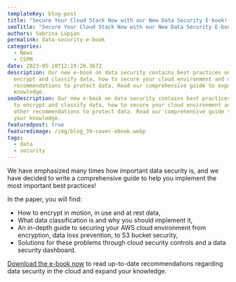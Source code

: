 ```yaml
---
templateKey: blog-post
title: "Secure Your Cloud Stack Now with our New Data Security E-book! "
seoTitle: "Secure Your Cloud Stack Now with our New Data Security E-book! "
authors: Sabrina Lupșan
permalink: data-security-e-book
categories:
  - News
  - CSPM
date: 2023-05-10T12:19:20.367Z
description: Our new e-book on data security contains best practices on how to
  encrypt and classify data, how to secure your cloud environment and many other
  recommendations to protect data. Read our comprehensive guide to expand your
  knowledge.
seoDescription: Our new e-book on data security contains best practices on how
  to encrypt and classify data, how to secure your cloud environment and many
  other recommendations to protect data. Read our comprehensive guide to expand
  your knowledge.
featuredpost: true
featuredimage: /img/blog_39-cover-ebook.webp
tags:
  - data
  - security
---
```

We have emphasized many times how important data security is, and we have decided to write a comprehensive guide to help you implement the most important best practices! 

In the paper, you will find: 

* How to encrypt in motion, in use and at rest data, 
* What data classification is and why you should implement it, 
* An in-depth guide to securing your AWS cloud environment from encryption, data loss prevention, to S3 bucket security, 
* Solutions for these problems through cloud security controls and a data security dashboard. 

[Download the e-book now](https://cyscale.com/resources/data-security-e-book.pdf) to read up-to-date recommendations regarding data security in the cloud and expand your knowledge.
